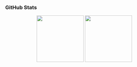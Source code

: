 <!-- PROFILE README -->
### GitHub Stats

<p align="center">
  <img src="https://github-readme-stats.vercel.app/api?username=riken127&show_icons=true&theme=radical" height="150" />
  <img src="https://github-readme-stats.vercel.app/api/top-langs/?username=riken127&layout=compact&theme=radical" height="150" />
</p>
